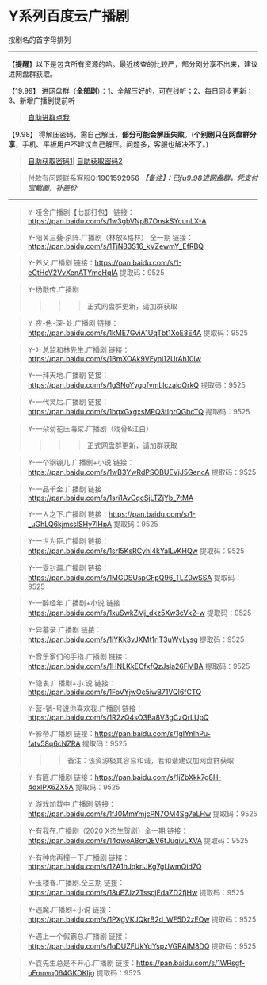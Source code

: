 <h1>Y系列百度云广播剧</h1>
按剧名的首字母排列

-----

【**提醒**】以下是包含所有资源的哈。最近核查的比较严，部分剧分享不出来，建议进网盘群获取。


【19.99】 进网盘群（**全部剧**）：1、全解压好的，可在线听；2、每日同步更新；3、新增广播剧提前听
>[自助进群点我](http://pay.tupianmima.com/ma.html)

【9.98】 得解压密码，需自己解压，**部分可能会解压失败**。(**个别剧只在网盘群分享**，手机、平板用户不建议自己解压。问题多，客服也解决不了。)

>[自助获取密码1](http://pay.tupianmima.com/p.php?8tp=t4.14178a37b998.pg1)|
[自助获取密码2](http://pay.tupianmima.com/p.php?8tp=s1.13473a116b998.pg1)

>付款有问题联系客服Q:**1901592956**
***【备注】：已fu9.98进网盘群，凭支付宝截图，补差价***

------

>Y-哑舍广播剧【七部打包】
链接：https://pan.baidu.com/s/1w3gbVNpB7OnskSYcunLX-A

>Y-阳关三叠·杀阵.广播剧（林放&格林） 全一期
链接：https://pan.baidu.com/s/1TjN83S16_kVZewmY_EfRBQ

>Y-养父.广播剧
链接：https://pan.baidu.com/s/1-eCtHcV2VvXenATYmcHqIA
提取码：9525 
 
>Y-杨戬传.广播剧
>>>>正式网盘群更新，请加群获取
 
>Y-夜-色-深-处.广播剧
链接：https://pan.baidu.com/s/1kME7GviA1UqTbt1XoE8E4A
提取码：9525 
 
>Y-叶总监和林先生.广播剧
链接：https://pan.baidu.com/s/1BmXOAk9VEyni12UrAh10Iw

>Y-一拜天地.广播剧
链接：https://pan.baidu.com/s/1gSNoYygpfvmLlczaioQrkQ
提取码：9525 
 
>Y-一代灵后.广播剧
链接：https://pan.baidu.com/s/1bqxGxgxsMPQ3tIprQGbcTQ
提取码：9525
 
>Y-一朵菊花压海棠.广播剧（戏骨&江白）
>>>>正式网盘群更新，请加群获取
 
>Y-一个钢镚儿.广播剧+小说
链接：https://pan.baidu.com/s/1wB3YwRdPSOBUEVjJ5GencA
提取码：9525 
 
>Y-一品千金.广播剧
链接：https://pan.baidu.com/s/1sri1AvCqcSjLTZjYb_7tMA
 
>Y-一人之下.广播剧
链接：https://pan.baidu.com/s/1-_uGhLQ6kjmsslSHy7IHpA
提取码：9525 
 
>Y-一世为臣.广播剧
链接：https://pan.baidu.com/s/1srI5KsRCyhl4kYalLvKHQw
提取码：9525 
 
>Y-一受封疆.广播剧
链接：https://pan.baidu.com/s/1MGDSUspGFpQ96_TLZ0wSSA
提取码：9525
 
>Y-一醉经年.广播剧+小说
链接：https://pan.baidu.com/s/1xuSwkZMj_dkz5Xw3cVk2-w
提取码：9525
 
>Y-异墓录.广播剧
链接：https://pan.baidu.com/s/1iYKk3vJXMt1rlT3uWvLysg
提取码：9525
 
>Y-音乐家们的手指.广播剧
链接：https://pan.baidu.com/s/1HNLKkECfxfQzJsla26FMBA
提取码：9525
 
>Y-隐衷.广播剧+小.说
链接：https://pan.baidu.com/s/1FoVYjwOc5iwB71VQl6fCTQ

>Y-营-销-号说你喜欢我.广播剧
链接：https://pan.baidu.com/s/1R2zQ4sO3Ba8V3gCzQrLUpQ
 
>Y-影帝.广播剧
链接：https://pan.baidu.com/s/1gIYnIhPu-fatv58q6cNZRA
提取码：9525
>>>备注：该资源极其容易和谐，若和谐建议加网盘群获取
 
>Y-有匪.广播剧
链接：https://pan.baidu.com/s/1jZbXkk7g8H-4dxlPX6ZX5A
提取码：9525 
 
>Y-游戏加载中.广播剧
链接：https://pan.baidu.com/s/1fJ0MmYmjcPN7OM4Sg7eLHw
提取码：9525 
 
>Y-有我在.广播剧（2020 X杰生贺剧）全一期
链接：https://pan.baidu.com/s/14qwoA8crQEV6tJuqivLXVA
提取码：9525
 
>Y-有种你再撞一下.广播剧
链接：https://pan.baidu.com/s/12A1hJqkrlJKg7gUwmQid7Q

>Y-玉楼春.广播剧.全三期
链接：https://pan.baidu.com/s/18uE7Jz2TsscjEdaZD2fjHw
提取码：9525
 
>Y-遇魔.广播剧+小说
链接：https://pan.baidu.com/s/1PXgVKJQkrB2d_WF5D2zEOw
提取码：9525
 
>Y-遇上一个假霸总.广播剧
链接：https://pan.baidu.com/s/1qDUZFUkYdYspzVGRAIM8DQ
提取码：9525
 
>Y-袁先生总是不开心.广播剧
链接：https://pan.baidu.com/s/1WRsgf-uFmnvq064GKDKIjg
提取码：9525 
 


